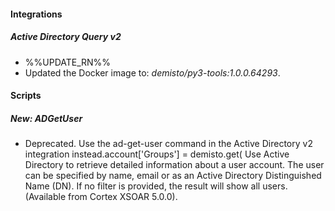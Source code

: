 
#### Integrations

##### Active Directory Query v2

- %%UPDATE_RN%%
- Updated the Docker image to: *demisto/py3-tools:1.0.0.64293*.

#### Scripts

##### New: ADGetUser

- Deprecated. Use the ad-get-user command in the Active Directory v2 integration instead.account['Groups'] = demisto.get( Use Active Directory to retrieve detailed information about a user account. The user can be specified by name, email or as an Active Directory Distinguished Name (DN).
If no filter is provided, the result will show all users. (Available from Cortex XSOAR 5.0.0).
